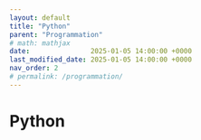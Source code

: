 ```yaml
---
layout: default
title: "Python"
parent: "Programmation"
# math: mathjax
date:               2025-01-05 14:00:00 +0000
last_modified_date: 2025-01-05 14:00:00 +0000
nav_order: 2
# permalink: /programmation/
---
```


# Python
